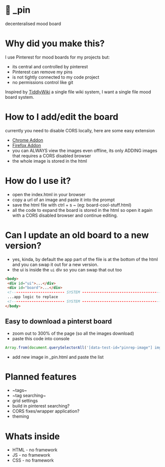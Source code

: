 # 🌄 _pin 
decenteralised mood board

# Why did you make this?
I use Pinterest for mood boards for my projects but:
- its central and controlled by pinterest
- Pinterest can remove my pins
- is not tightly connected to my code project
- no permissions control like git

Inspired by [TiddlyWiki](https://tiddlywiki.com/) a single file wiki system, I want a single file mood board system.

# How to I add/edit the board
currently you need to disable CORS locally, here are some easy extension
- [Chrome Addon](https://chrome.google.com/webstore/detail/easy-cors/gcdaaelgdlicnnichhholnoagafangej)
- [Firefox Addon](https://addons.mozilla.org/en-US/firefox/addon/cors-everywhere/)
- you can ALWAYS view the images even offline, its only ADDING images that requires a CORS disabled browser
- the whole image is stored in the html

# How do I use it?
- open the index.html in your browser
- copy a url of an image and paste it into the prompt
- save the html file with ctrl + s ~ (eg: board-cool-stuff.html)
- all the code to expand the board is stored in the html so open it again with a CORS disabled browser and continue editing.

# Can I update an old board to a new version?
- yes, kinda, by default the app part of the file is at the bottom of the html and you can swap it out for a new version.
- the ui is inside the `ui` div so you can swap that out too

```html
<body>
 <div id="ui">...</div>
 <div id="board">...</div>
 <!------------------------ SYSTEM ------------------------------------>
 ...app logic to replace
 <!------------------------ SYSTEM ------------------------------------>
</body>
```

## Easy to download a pinterst board
- zoom out to 300% of the page (so all the images download)
- paste this code into console

```js
Array.from(document.querySelectorAll('[data-test-id="pinrep-image"] img')).map(i => i.src).join(',') 
```

- add new image in _pin.html and paste the list

# Planned features
- ~tags~
- ~tag searching~
- grid settings
- build in pinterest searching?
- CORS fixes/wrapper application?
- theming

# Whats inside
- HTML - no framework
- JS - no framework
- CSS - no framework
